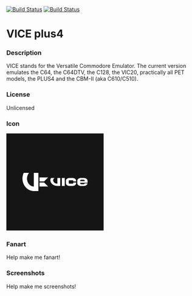 [![Build Status](https://travis-ci.org/kodi-game/game.libretro.vice_xplus4.svg?branch=master)](https://travis-ci.org/kodi-game/game.libretro.vice_xplus4)
[![Build Status](https://ci.appveyor.com/api/projects/status/github/kodi-game/game.libretro.vice_xplus4?svg=true)](https://ci.appveyor.com/project/kodi-game/game-libretro-vice-xplus4)

# VICE plus4

### Description

VICE stands for the Versatile Commodore Emulator. The current version emulates the C64, the C64DTV, the C128, the VIC20, practically all PET models, the PLUS4 and the CBM-II (aka C610/C510).

### License

Unlicensed

### Icon

![VICE plus4 icon](game.libretro.vice_xplus4/resources/icon.png)

### Fanart

Help make me fanart!

### Screenshots

Help make me screenshots!

